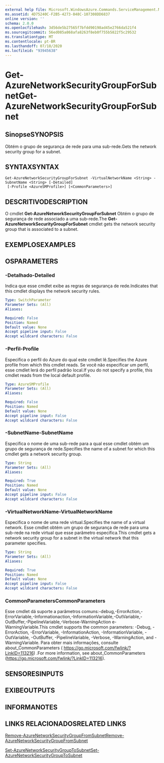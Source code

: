 ```yaml
---
external help file: Microsoft.WindowsAzure.Commands.ServiceManagement.Network.dll-Help.xml
ms.assetid: 4D75240C-F2B5-4273-848C-107308DD6837
online version: ''
schema: 2.0.0
ms.openlocfilehash: 3d56de5b27565f7bfdd90198ad45e2766da521f4
ms.sourcegitcommit: 56ed085a868afa8263f8eb0f755b5822f5c29532
ms.translationtype: MT
ms.contentlocale: pt-BR
ms.lasthandoff: 07/18/2020
ms.locfileid: "93945638"
---
```

# <span data-ttu-id="c7b8d-101">Get-AzureNetworkSecurityGroupForSubnet</span><span class="sxs-lookup"><span data-stu-id="c7b8d-101">Get-AzureNetworkSecurityGroupForSubnet</span></span>

## <span data-ttu-id="c7b8d-102">Sinopse</span><span class="sxs-lookup"><span data-stu-id="c7b8d-102">SYNOPSIS</span></span>
<span data-ttu-id="c7b8d-103">Obtém o grupo de segurança de rede para uma sub-rede.</span><span class="sxs-lookup"><span data-stu-id="c7b8d-103">Gets the network security group for a subnet.</span></span>

## <span data-ttu-id="c7b8d-104">SYNTAX</span><span class="sxs-lookup"><span data-stu-id="c7b8d-104">SYNTAX</span></span>

```
Get-AzureNetworkSecurityGroupForSubnet -VirtualNetworkName <String> -SubnetName <String> [-Detailed]
 [-Profile <AzureSMProfile>] [<CommonParameters>]
```

## <span data-ttu-id="c7b8d-105">DESCRITIVO</span><span class="sxs-lookup"><span data-stu-id="c7b8d-105">DESCRIPTION</span></span>
<span data-ttu-id="c7b8d-106">O cmdlet **Get-AzureNetworkSecurityGroupForSubnet** Obtém o grupo de segurança de rede associado a uma sub-rede.</span><span class="sxs-lookup"><span data-stu-id="c7b8d-106">The **Get-AzureNetworkSecurityGroupForSubnet** cmdlet gets the network security group that is associated to a subnet.</span></span>

## <span data-ttu-id="c7b8d-107">EXEMPLOS</span><span class="sxs-lookup"><span data-stu-id="c7b8d-107">EXAMPLES</span></span>

## <span data-ttu-id="c7b8d-108">OS</span><span class="sxs-lookup"><span data-stu-id="c7b8d-108">PARAMETERS</span></span>

### <span data-ttu-id="c7b8d-109">-Detalhado</span><span class="sxs-lookup"><span data-stu-id="c7b8d-109">-Detailed</span></span>
<span data-ttu-id="c7b8d-110">Indica que esse cmdlet exibe as regras de segurança de rede.</span><span class="sxs-lookup"><span data-stu-id="c7b8d-110">Indicates that this cmdlet displays the network security rules.</span></span>

```yaml
Type: SwitchParameter
Parameter Sets: (All)
Aliases: 

Required: False
Position: Named
Default value: None
Accept pipeline input: False
Accept wildcard characters: False
```

### <span data-ttu-id="c7b8d-111">-Perfil</span><span class="sxs-lookup"><span data-stu-id="c7b8d-111">-Profile</span></span>
<span data-ttu-id="c7b8d-112">Especifica o perfil do Azure do qual este cmdlet lê.</span><span class="sxs-lookup"><span data-stu-id="c7b8d-112">Specifies the Azure profile from which this cmdlet reads.</span></span>
<span data-ttu-id="c7b8d-113">Se você não especificar um perfil, esse cmdlet lerá do perfil padrão local.</span><span class="sxs-lookup"><span data-stu-id="c7b8d-113">If you do not specify a profile, this cmdlet reads from the local default profile.</span></span>

```yaml
Type: AzureSMProfile
Parameter Sets: (All)
Aliases: 

Required: False
Position: Named
Default value: None
Accept pipeline input: False
Accept wildcard characters: False
```

### <span data-ttu-id="c7b8d-114">-SubnetName</span><span class="sxs-lookup"><span data-stu-id="c7b8d-114">-SubnetName</span></span>
<span data-ttu-id="c7b8d-115">Especifica o nome de uma sub-rede para a qual esse cmdlet obtém um grupo de segurança de rede.</span><span class="sxs-lookup"><span data-stu-id="c7b8d-115">Specifies the name of a subnet for which this cmdlet gets a network security group.</span></span>

```yaml
Type: String
Parameter Sets: (All)
Aliases: 

Required: True
Position: Named
Default value: None
Accept pipeline input: False
Accept wildcard characters: False
```

### <span data-ttu-id="c7b8d-116">-VirtualNetworkName</span><span class="sxs-lookup"><span data-stu-id="c7b8d-116">-VirtualNetworkName</span></span>
<span data-ttu-id="c7b8d-117">Especifica o nome de uma rede virtual.</span><span class="sxs-lookup"><span data-stu-id="c7b8d-117">Specifies the name of a virtual network.</span></span>
<span data-ttu-id="c7b8d-118">Esse cmdlet obtém um grupo de segurança de rede para uma sub-rede na rede virtual que esse parâmetro especifica.</span><span class="sxs-lookup"><span data-stu-id="c7b8d-118">This cmdlet gets a network security group for a subnet in the virtual network that this parameter specifies.</span></span>

```yaml
Type: String
Parameter Sets: (All)
Aliases: 

Required: True
Position: Named
Default value: None
Accept pipeline input: False
Accept wildcard characters: False
```

### <span data-ttu-id="c7b8d-119">CommonParameters</span><span class="sxs-lookup"><span data-stu-id="c7b8d-119">CommonParameters</span></span>
<span data-ttu-id="c7b8d-120">Esse cmdlet dá suporte a parâmetros comuns:-debug,-ErrorAction,-ErrorVariable,-Informationaction,-InformationVariable,-OutVariable,-OutBuffer,-PipelineVariable,-Verbose-WarningAction e-WarningVariable.</span><span class="sxs-lookup"><span data-stu-id="c7b8d-120">This cmdlet supports the common parameters: -Debug, -ErrorAction, -ErrorVariable, -InformationAction, -InformationVariable, -OutVariable, -OutBuffer, -PipelineVariable, -Verbose, -WarningAction, and -WarningVariable.</span></span> <span data-ttu-id="c7b8d-121">Para obter mais informações, consulte about_CommonParameters ( https://go.microsoft.com/fwlink/?LinkID=113216) .</span><span class="sxs-lookup"><span data-stu-id="c7b8d-121">For more information, see about_CommonParameters (https://go.microsoft.com/fwlink/?LinkID=113216).</span></span>

## <span data-ttu-id="c7b8d-122">SENSORES</span><span class="sxs-lookup"><span data-stu-id="c7b8d-122">INPUTS</span></span>

## <span data-ttu-id="c7b8d-123">EXIBE</span><span class="sxs-lookup"><span data-stu-id="c7b8d-123">OUTPUTS</span></span>

## <span data-ttu-id="c7b8d-124">INFORMA</span><span class="sxs-lookup"><span data-stu-id="c7b8d-124">NOTES</span></span>

## <span data-ttu-id="c7b8d-125">LINKS RELACIONADOS</span><span class="sxs-lookup"><span data-stu-id="c7b8d-125">RELATED LINKS</span></span>

[<span data-ttu-id="c7b8d-126">Remove-AzureNetworkSecurityGroupFromSubnet</span><span class="sxs-lookup"><span data-stu-id="c7b8d-126">Remove-AzureNetworkSecurityGroupFromSubnet</span></span>](./Remove-AzureNetworkSecurityGroupFromSubnet.md)

[<span data-ttu-id="c7b8d-127">Set-AzureNetworkSecurityGroupToSubnet</span><span class="sxs-lookup"><span data-stu-id="c7b8d-127">Set-AzureNetworkSecurityGroupToSubnet</span></span>](./Set-AzureNetworkSecurityGroupToSubnet.md)
